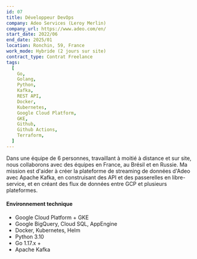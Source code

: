 ```yaml
---
id: 07
title: Développeur DevOps
company: Adeo Services (Leroy Merlin)
company_url: https://www.adeo.com/en/
start_date: 2022/06
end_date: 2025/01
location: Ronchin, 59, France
work_mode: Hybride (2 jours sur site)
contract_type: Contrat Freelance
tags:
  [
    Go,
    Golang,
    Python,
    Kafka,
    REST API,
    Docker,
    Kubernetes,
    Google Cloud Platform,
    GKE,
    Github, 
    Github Actions,
    Terraform,
  ]
---
```


Dans une équipe de 6 personnes, travaillant à moitié à distance et sur site, nous collaborons avec des équipes en France, au Brésil et en Russie. Ma mission est d'aider à créer la plateforme de streaming de données d'Adeo avec Apache Kafka, en construisant des API et des passerelles en libre-service, et en créant des flux de données entre GCP et plusieurs plateformes.

#### Environnement technique

- Google Cloud Platform + GKE
- Google BigQuery, Cloud SQL, AppEngine
- Docker, Kubernetes, Helm
- Python 3.10
- Go 1.17.x +
- Apache Kafka
